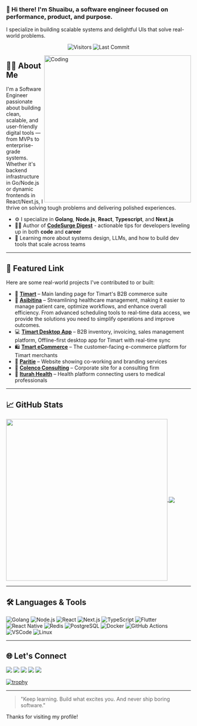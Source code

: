### 👋 Hi there! I'm Shuaibu, a software engineer focused on performance, product, and purpose.  
I specialize in building scalable systems and delightful UIs that solve real-world problems.

<p align="center">
<img alt="Visitors" src="https://komarev.com/ghpvc/?username=shuaibu78&style=flat&labelColor=black&logo=github&label=PROFILE+VIEWS&color=29bf12"/>
<img alt="Last Commit" src="https://img.shields.io/github/last-commit/shuaibu78/shuaibu78?logo=markdown&label=LAST+UPDATE&color=29bf12&style=flat">
</p>

<img align="right" alt="Coding" width="400" src="https://media.giphy.com/media/Y4ak9Ki2GZCbJxAnJD/giphy.gif">

## 👨‍💻 About Me

I'm a Software Engineer passionate about building clean, scalable, and user-friendly digital tools — from MVPs to enterprise-grade systems. Whether it's backend infrastructure in Go/Node.js or dynamic frontends in React/Next.js, I thrive on solving tough problems and delivering polished experiences.

- ⚙️ I specialize in **Golang**, **Node.js**, **React**, **Typescript**, and **Next.js**
- ✍🏽 Author of [**CodeSurge Digest**](https://www.linkedin.com/newsletters/7147723670411530240/) - actionable tips for developers leveling up in both **code** and **career**
- 🌱 Learning more about systems design, LLMs, and how to build dev tools that scale across teams

---

## 🔗 Featured Link

Here are some real-world projects I've contributed to or built:

- 🛒 **[Timart](https://gettimart.com/)** – Main landing page for Timart's B2B commerce suite
- 🏥 **[Asibitina](https://freestate.asibitina.com/)** – Streamlining healthcare management, making it easier to manage patient care, optimize workflows, and enhance overall efficiency. From advanced scheduling tools to real-time data access, we provide the solutions you need to simplify operations and improve outcomes.
- 💻 **[Timart Desktop App](https://gettimart.com/download)** – B2B inventory, invoicing, sales management platform, Offline-first desktop app for Timart with real-time sync
- 🛍 **[Tmart eCommerce](https://tmart.com.ng/)** – The customer-facing e-commerce platform for Timart merchants
- 🏦 **[Paritie](https://paritie.com/)** – Website showing co-working and branding services
- 🧠 **[Colenco Consulting](https://colencoconsulting.com/)** – Corporate site for a consulting firm
- 🏥 **[Iturah Health](https://www.iturah.health/)** – Health platform connecting users to medical professionals

---

## 📈 GitHub Stats

<a href="https://github.com/shuaibu78">
  <img width="440" align="center" src="https://github-readme-stats.vercel.app/api?username=shuaibu78&show_icons=true&include_all_commits=true&theme=blue-green&count_private=true" />
</a>
<a href="https://github.com/shuaibu78/github-readme-stats">
  <img align="center" src="https://github-readme-stats.anuraghazra1.vercel.app/api/top-langs/?username=shuaibu78&layout=compact&theme=blue-green" />
</a>

---

## 🛠️ Languages & Tools

![Golang](https://img.shields.io/badge/Golang-00ADD8?style=for-the-badge&logo=go&logoColor=white)
![Node.js](https://img.shields.io/badge/-Node.js-brightgreen?style=for-the-badge&logo=Node.js&logoColor=white)
![React](https://img.shields.io/badge/-React-blue?style=for-the-badge&logo=react)
![Next.js](https://img.shields.io/badge/Next.js-black?style=for-the-badge&logo=next.js&logoColor=white)
![TypeScript](https://img.shields.io/badge/typescript-%23007ACC.svg?&style=for-the-badge&logo=typescript&logoColor=white)
![Flutter](https://img.shields.io/badge/Flutter-02569B?style=for-the-badge&logo=flutter&logoColor=white)
![React Native](https://img.shields.io/badge/React%20Native-20232A?style=for-the-badge&logo=react-native&logoColor=61DAFB)
![Redis](https://img.shields.io/badge/Redis-%23DD0031.svg?style=for-the-badge&logo=redis&logoColor=white)
![PostgreSQL](https://img.shields.io/badge/PostgreSQL-336791.svg?style=for-the-badge&logo=postgresql&logoColor=white)
![Docker](https://img.shields.io/badge/Docker-2496ED?style=for-the-badge&logo=docker&logoColor=white)
![GitHub Actions](https://img.shields.io/badge/GitHub%20Actions-2088FF?style=for-the-badge&logo=github-actions&logoColor=white)
![VSCode](https://img.shields.io/badge/-VSCode-007ACC?style=for-the-badge&logo=visual-studio-code)
![Linux](https://img.shields.io/badge/Linux-FCC624?style=for-the-badge&logo=linux&logoColor=black)

---

## 🌐 Let's Connect

[<img src="https://img.shields.io/badge/LinkedIn-devshuaib-informational?style=for-the-badge&labelColor=black&logo=linkedin&logoColor=0077b5&&color=0077b5"/>](https://www.linkedin.com/in/devshuaib/)
[<img src="https://img.shields.io/badge/Gmail-devshuaib@gmail.com-informational?style=for-the-badge&labelColor=black&logoColor=d14836&logo=gmail&color=d14836"/>](mailto:devshuaib@gmail.com)
[<img src="https://img.shields.io/badge/Github-shuaibu78-informational?style=for-the-badge&labelColor=black&logo=github&color=7d88e6"/>](https://github.com/shuaibu78)
[<img src="https://img.shields.io/badge/Twitter-@the_shuaib-informational?style=for-the-badge&labelColor=black&logo=twitter&logoColor=#1DA1F2&color=1da1f2"/>](https://twitter.com/the_shuaib)
[<img src="https://img.shields.io/badge/Instagram-@thebytejourney-informational?style=for-the-badge&labelColor=black&logo=instagram&color=E1306C"/>](https://instagram.com/thebytejourney)

[![trophy](https://github-profile-trophy.vercel.app/?username=shuaibu78&theme=algolia)](https://github.com/ryo-ma/github-profile-trophy)

---

> "Keep learning. Build what excites you. And never ship boring software."

Thanks for visiting my profile!

